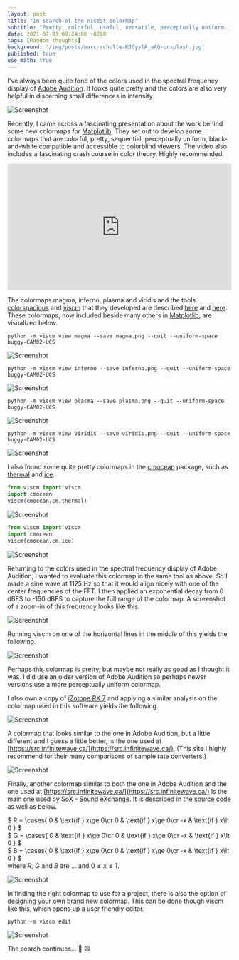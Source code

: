 ```yaml
---
layout: post
title: "In search of the nicest colormap"
subtitle: "Pretty, colorful, useful, versatile, perceptually uniform..."
date: 2021-07-03 09:24:00 +0200
tags: [Random thoughts]
background: '/img/posts/marc-schulte-KJCyvlA_aAQ-unsplash.jpg'
published: true
use_math: true
---
```


<!-- https://unsplash.com/photos/KJCyvlA_aAQ -->
<!-- https://unsplash.com/photos/mz471WAXhCU -->

I've always been quite fond of the colors used in the spectral frequency display of [Adobe Audition](https://www.adobe.com/se/products/audition.html). It looks quite pretty and the colors are also very helpful in discerning small differences in intensity. 

<img class="img-fluid" src="/img/posts/audition.jpg" alt="Screenshot">

Recently, I came across a fascinating presentation about the work behind some new colormaps for [Matplotlib](https://matplotlib.org/). They set out to develop some colormaps that are colorful, pretty, sequential, perceptually uniform, black-and-white compatible and accessible to colorblind viewers. The video also includes a fascinating crash course in color theory. Highly recommended.

<!-- https://www.w3schools.com/howto/howto_css_responsive_iframes.asp -->
<div style="position:relative;overflow:hidden;width:100%;padding-top:56.25%;">
<iframe style="position:absolute;top:0;left:0;bottom:0;right:0;width:100%;height:100%;" src="https://www.youtube.com/embed/xAoljeRJ3lU" title="YouTube video player" frameborder="0" allow="accelerometer; autoplay; clipboard-write; encrypted-media; gyroscope; picture-in-picture" allowfullscreen></iframe>
</div>

The colormaps magma, inferno, plasma and viridis and the tools [colorspacious](https://pypi.org/project/colorspacious/) and [viscm](https://pypi.org/project/viscm/) that they developed are described [here](https://bids.github.io/colormap/) and [here](https://github.com/bids/colormap). These colormaps, now included beside many others in [Matplotlib](https://matplotlib.org/stable/tutorials/colors/colormaps.html), are visualized below.

```
python -m viscm view magma --save magma.png --quit --uniform-space buggy-CAM02-UCS
```
<img class="img-fluid" src="/img/posts/magma.png" alt="Screenshot">

```
python -m viscm view inferno --save inferno.png --quit --uniform-space buggy-CAM02-UCS
```
<img class="img-fluid" src="/img/posts/inferno.png" alt="Screenshot">

```
python -m viscm view plasma --save plasma.png --quit --uniform-space buggy-CAM02-UCS
```
<img class="img-fluid" src="/img/posts/plasma.png" alt="Screenshot">

```
python -m viscm view viridis --save viridis.png --quit --uniform-space buggy-CAM02-UCS
```
<img class="img-fluid" src="/img/posts/viridis.png" alt="Screenshot">

I also found some quite pretty colormaps in the [cmocean](https://matplotlib.org/cmocean/) package, such as [thermal](https://matplotlib.org/cmocean/#thermal) and [ice](https://matplotlib.org/cmocean/#ice).

```python
from viscm import viscm
import cmocean
viscm(cmocean.cm.thermal)
```
<img class="img-fluid" src="/img/posts/thermal.png" alt="Screenshot">

```python
from viscm import viscm
import cmocean
viscm(cmocean.cm.ice)
```
<img class="img-fluid" src="/img/posts/ice.png" alt="Screenshot">

Returning to the colors used in the spectral frequency display of Adobe Audition, I wanted to evaluate this colormap in the same tool as above. So I made a sine wave at 1125 Hz so that it would align nicely with one of the center frequencies of the FFT. I then applied an exponential decay from 0 dBFS to -150 dBFS to capture the full range of the colormap. A screenshot of a zoom-in of this frequency looks like this.

<img class="img-fluid" src="/img/posts/audition-crop.jpg" alt="Screenshot">

Running viscm on one of the horizontal lines in the middle of this yields the following.

<img class="img-fluid" src="/img/posts/audition-viscm.png" alt="Screenshot">

Perhaps this colormap is pretty, but maybe not really as good as I thought it was. I did use an older version of Adobe Audition so perhaps newer versions use a more perceptually uniform colormap.

I also own a copy of [iZotope RX 7](https://www.izotope.com/en/products/rx.html) and applying a similar analysis on the colormap used in this software yields the following.

<img class="img-fluid" src="/img/posts/rx7-viscm.png" alt="Screenshot">

A colormap that looks similar to the one in Adobe Audition, but a little different and I guess a little better, is the one used at [https://src.infinitewave.ca/](https://src.infinitewave.ca/). (This site I highly recommend for their many comparisons of sample rate converters.)

<img class="img-fluid" src="/img/posts/src.infinitewave.ca.png" alt="Screenshot">

Finally, another colormap similar to both the one in Adobe Audition and the one used at [https://src.infinitewave.ca/](https://src.infinitewave.ca/) is the main one used by [SoX - Sound eXchange](http://sox.sourceforge.net/). It is described in the [source code](https://sourceforge.net/p/sox/code/ci/master/tree/src/spectrogram.c#l648) as well as below.

<!-- https://benlansdell.github.io/computing/mathjax/, but needed to swap single with double dollar signs in the header, as double double dollar signs did not work well. -->
<!-- https://www.onemathematicalcat.org/MathJaxDocumentation/TeXSyntax.htm -->
<!-- http://docs.mathjax.org/en/latest/index.html -->
$
R = 
\cases{
0  & \text{if } x\ge 0\cr
0  & \text{if } x\ge 0\cr
-x & \text{if } x\lt 0
}
$
<br>
$
G = 
\cases{
0  & \text{if } x\ge 0\cr
0  & \text{if } x\ge 0\cr
-x & \text{if } x\lt 0
}
$
<br>
$
B = 
\cases{
0  & \text{if } x\ge 0\cr
0  & \text{if } x\ge 0\cr
-x & \text{if } x\lt 0
}
$
<br>
where $R$, $G$ and $B$ are ... and $0 \le x \le 1$.

<img class="img-fluid" src="/img/posts/sox.png" alt="Screenshot">

In finding the right colormap to use for a project, there is also the option of designing your own brand new colormap. This can be done though viscm like this, which opens up a user friendly editor.
```
python -m viscm edit
```
<img class="img-fluid" src="/img/posts/viscm-editor.png" alt="Screenshot">

The search continues... :telescope: :smiley:
